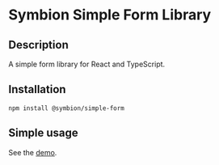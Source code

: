 Symbion Simple Form Library
===========================

Description
-----------
A simple form library for React and TypeScript.

Installation
------------
    npm install @symbion/simple-form

Simple usage
------------
See the [demo](https://github.com/szilu/simple-form-demo).
